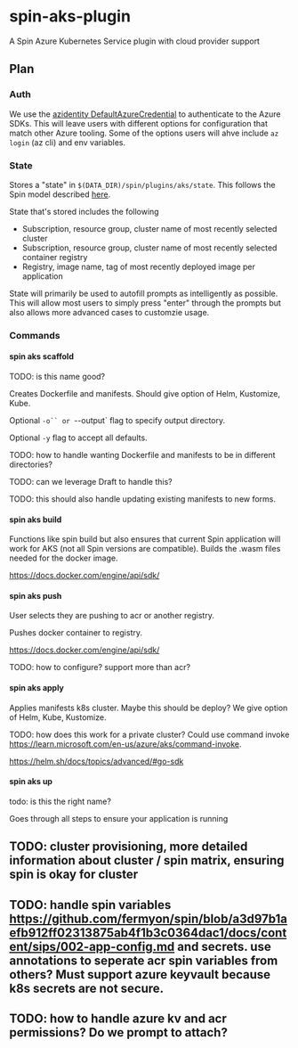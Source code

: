 # spin-aks-plugin

A Spin Azure Kubernetes Service plugin with cloud provider support

## Plan

### Auth

We use the [azidentity DefaultAzureCredential](https://pkg.go.dev/github.com/Azure/azure-sdk-for-go/sdk/azidentity#NewDefaultAzureCredential) to authenticate to the Azure SDKs. This will leave users with different options for configuration that match other Azure tooling. Some of the options users will ahve include `az login` (az cli) and env variables.

### State

Stores a "state" in `$(DATA_DIR)/spin/plugins/aks/state`. This follows the Spin model described [here](https://developer.fermyon.com/spin/cache).

State that's stored includes the following
- Subscription, resource group, cluster name of most recently selected cluster
- Subscription, resource group, cluster name of most recently selected container registry
- Registry, image name, tag of most recently deployed image per application

State will primarily be used to autofill prompts as intelligently as possible. This will allow most users to simply press "enter" through the prompts but also allows more advanced cases to customzie usage.

### Commands

#### spin aks scaffold

TODO: is this name good?

Creates Dockerfile and manifests. Should give option of Helm, Kustomize, Kube.

Optional `-o`` or `--output` flag to specify output directory. 

Optional `-y` flag to accept all defaults.

TODO: how to handle wanting Dockerfile and manifests to be in different directories?

TODO: can we leverage Draft to handle this?

TODO: this should also handle updating existing manifests to new forms.

#### spin aks build

Functions like spin build but also ensures that current Spin application will work for AKS (not all Spin versions are compatible). Builds the .wasm files needed for the docker image.

https://docs.docker.com/engine/api/sdk/

#### spin aks push

User selects they are pushing to acr or another registry.

Pushes docker container to registry.

https://docs.docker.com/engine/api/sdk/

TODO: how to configure? support more than acr?

#### spin aks apply

Applies manifests k8s cluster. Maybe this should be deploy? We give option of Helm, Kube, Kustomize.

TODO: how does this work for a private cluster? Could use command invoke https://learn.microsoft.com/en-us/azure/aks/command-invoke.

https://helm.sh/docs/topics/advanced/#go-sdk

#### spin aks up

todo: is this the right name?

Goes through all steps to ensure your application is running



## TODO: cluster provisioning, more detailed information about cluster / spin matrix, ensuring spin is okay for cluster

## TODO: handle spin variables https://github.com/fermyon/spin/blob/a3d97b1aefb912ff02313875ab4f1b3c0364dac1/docs/content/sips/002-app-config.md and secrets. use annotations to seperate acr spin variables from others? Must support azure keyvault because k8s secrets are not secure.

## TODO: how to handle azure kv and acr permissions? Do we prompt to attach?